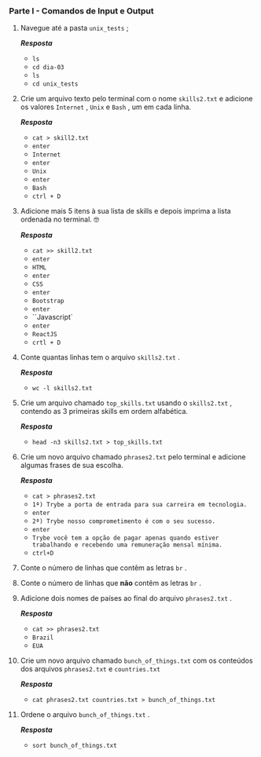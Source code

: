 ### Parte I - Comandos de Input e Output

1. Navegue até a pasta `unix_tests` ;

   _**Resposta**_

   - `ls`
   - `cd dia-03`
   - `ls`
   - `cd unix_tests`

2. Crie um arquivo texto pelo terminal com o nome `skills2.txt` e adicione os valores `Internet` , `Unix` e `Bash` , um em cada linha.

   _**Resposta**_

   - `cat > skill2.txt`
   - `enter`
   - `Internet`
   - `enter`
   - `Unix`
   - `enter`
   - `Bash`
   - `ctrl + D`

3. Adicione mais 5 itens à sua lista de skills e depois imprima a lista ordenada no terminal. 🤓

   _**Resposta**_

   - `cat >> skill2.txt`
   - `enter`
   - `HTML`
   - `enter`
   - `CSS`
   - `enter`
   - `Bootstrap`
   - `enter`
   - ``Javascript`
   - `enter`
   - `ReactJS`
   - `crtl + D`

4. Conte quantas linhas tem o arquivo `skills2.txt` .

   _**Resposta**_

   - `wc -l skills2.txt`

5. Crie um arquivo chamado `top_skills.txt` usando o `skills2.txt` , contendo as 3 primeiras skills em ordem alfabética.

   _**Resposta**_

   - `head -n3 skills2.txt > top_skills.txt`

6. Crie um novo arquivo chamado `phrases2.txt` pelo terminal e adicione algumas frases de sua escolha.

   _**Resposta**_

   - `cat > phrases2.txt`
   - `1ª) Trybe a porta de entrada‍ para sua carreira em tecnologia.`
   - `enter`
   - `2ª) Trybe nosso comprometimento é com o seu sucesso.`
   - `enter`
   - `Trybe você tem a opção de pagar apenas quando estiver trabalhando e recebendo uma remuneração mensal mínima.`
   - `ctrl+D`

7. Conte o número de linhas que contêm as letras `br` .

8. Conte o número de linhas que **não** contêm as letras `br` .

9. Adicione dois nomes de países ao final do arquivo `phrases2.txt` .

   _**Resposta**_

   - `cat >> phrases2.txt`
   - `Brazil`
   - `EUA`

10. Crie um novo arquivo chamado `bunch_of_things.txt` com os conteúdos dos arquivos `phrases2.txt` e `countries.txt`

    _**Resposta**_

    - `cat phrases2.txt countries.txt > bunch_of_things.txt`

11. Ordene o arquivo `bunch_of_things.txt` .

    _**Resposta**_

    - `sort bunch_of_things.txt`